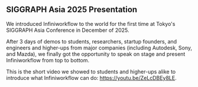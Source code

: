 ## SIGGRAPH Asia 2025 Presentation

We introduced Infiniworkflow to the world for the first time at Tokyo's SIGGRAPH Asia Conference in December of 2025.

After 3 days of demos to students, researchers, startup founders, and engineers and higher-ups from major companies (including Autodesk, Sony, and Mazda), we finally got the opportunity to speak on stage and present Infiniworkflow from top to bottom.

This is the short video we showed to students and higher-ups alike to introduce what Infiniworkflow can do: https://youtu.be/ZeLcDBEy8LE.


